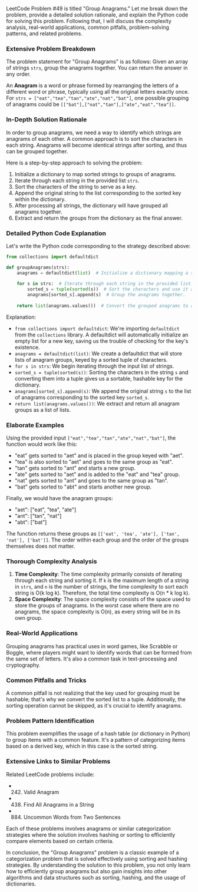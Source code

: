 LeetCode Problem #49 is titled "Group Anagrams." Let me break down the problem, provide a detailed solution rationale, and explain the Python code for solving this problem. Following that, I will discuss the complexity analysis, real-world applications, common pitfalls, problem-solving patterns, and related problems.

### Extensive Problem Breakdown
The problem statement for "Group Anagrams" is as follows:
Given an array of strings `strs`, group the anagrams together. You can return the answer in any order.

An **Anagram** is a word or phrase formed by rearranging the letters of a different word or phrase, typically using all the original letters exactly once. For `strs = ["eat","tea","tan","ate","nat","bat"]`, one possible grouping of anagrams could be `[["bat"],["nat","tan"],["ate","eat","tea"]]`.

### In-Depth Solution Rationale
In order to group anagrams, we need a way to identify which strings are anagrams of each other. A common approach is to sort the characters in each string. Anagrams will become identical strings after sorting, and thus can be grouped together.

Here is a step-by-step approach to solving the problem:
1. Initialize a dictionary to map sorted strings to groups of anagrams.
2. Iterate through each string in the provided list `strs`.
3. Sort the characters of the string to serve as a key.
4. Append the original string to the list corresponding to the sorted key within the dictionary.
5. After processing all strings, the dictionary will have grouped all anagrams together.
6. Extract and return the groups from the dictionary as the final answer.

### Detailed Python Code Explanation
Let's write the Python code corresponding to the strategy described above:

```python
from collections import defaultdict

def groupAnagrams(strs):
    anagrams = defaultdict(list)  # Initialize a dictionary mapping a sorted tuple to a list of strings.
    
    for s in strs:  # Iterate through each string in the provided list.
        sorted_s = tuple(sorted(s))  # Sort the characters and use it as a key.
        anagrams[sorted_s].append(s)  # Group the anagrams together.
    
    return list(anagrams.values())  # Convert the grouped anagrams to a list and return.
```

Explanation:
- `from collections import defaultdict`: We're importing `defaultdict` from the `collections` library. A defaultdict will automatically initialize an empty list for a new key, saving us the trouble of checking for the key's existence.
- `anagrams = defaultdict(list)`: We create a defaultdict that will store lists of anagram groups, keyed by a sorted tuple of characters.
- `for s in strs`: We begin iterating through the input list of strings.
- `sorted_s = tuple(sorted(s))`: Sorting the characters in the string `s` and converting them into a tuple gives us a sortable, hashable key for the dictionary.
- `anagrams[sorted_s].append(s)`: We append the original string `s` to the list of anagrams corresponding to the sorted key `sorted_s`.
- `return list(anagrams.values())`: We extract and return all anagram groups as a list of lists.

### Elaborate Examples
Using the provided input `["eat","tea","tan","ate","nat","bat"]`, the function would work like this:
- "eat" gets sorted to "aet" and is placed in the group keyed with "aet".
- "tea" is also sorted to "aet" and goes to the same group as "eat".
- "tan" gets sorted to "ant" and starts a new group.
- "ate" gets sorted to "aet" and is added to the "eat" and "tea" group.
- "nat" gets sorted to "ant" and goes to the same group as "tan".
- "bat" gets sorted to "abt" and starts another new group.

Finally, we would have the anagram groups:
- "aet": ["eat", "tea", "ate"]
- "ant": ["tan", "nat"]
- "abt": ["bat"]

The function returns these groups as `[['eat', 'tea', 'ate'], ['tan', 'nat'], ['bat']]`. The order within each group and the order of the groups themselves does not matter.

### Thorough Complexity Analysis
1. **Time Complexity**: The time complexity primarily consists of iterating through each string and sorting it. If `k` is the maximum length of a string in `strs`, and `n` is the number of strings, the time complexity to sort each string is O(k log k). Therefore, the total time complexity is O(n * k log k).
2. **Space Complexity**: The space complexity consists of the space used to store the groups of anagrams. In the worst case where there are no anagrams, the space complexity is O(n), as every string will be in its own group.

### Real-World Applications
Grouping anagrams has practical uses in word games, like Scrabble or Boggle, where players might want to identify words that can be formed from the same set of letters. It's also a common task in text-processing and cryptography.

### Common Pitfalls and Tricks
A common pitfall is not realizing that the key used for grouping must be hashable; that's why we convert the sorted list to a tuple. Additionally, the sorting operation cannot be skipped, as it's crucial to identify anagrams.

### Problem Pattern Identification
This problem exemplifies the usage of a hash table (or dictionary in Python) to group items with a common feature. It's a pattern of categorizing items based on a derived key, which in this case is the sorted string.

### Extensive Links to Similar Problems
Related LeetCode problems include:
- 242. Valid Anagram
- 438. Find All Anagrams in a String
- 884. Uncommon Words from Two Sentences

Each of these problems involves anagrams or similar categorization strategies where the solution involves hashing or sorting to efficiently compare elements based on certain criteria.

In conclusion, the "Group Anagrams" problem is a classic example of a categorization problem that is solved effectively using sorting and hashing strategies. By understanding the solution to this problem, you not only learn how to efficiently group anagrams but also gain insights into other algorithms and data structures such as sorting, hashing, and the usage of dictionaries.